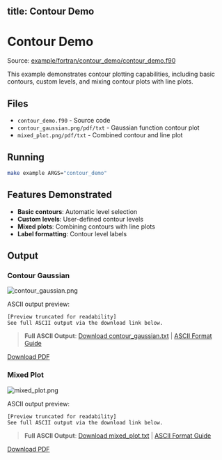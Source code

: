 title: Contour Demo
---

# Contour Demo

Source: [example/fortran/contour_demo/contour_demo.f90](../../example/fortran/contour_demo/contour_demo.f90)

This example demonstrates contour plotting capabilities, including basic contours, custom levels, and mixing contour plots with line plots.

## Files

- `contour_demo.f90` - Source code
- `contour_gaussian.png/pdf/txt` - Gaussian function contour plot
- `mixed_plot.png/pdf/txt` - Combined contour and line plot

## Running

```bash
make example ARGS="contour_demo"
```

## Features Demonstrated

- **Basic contours**: Automatic level selection
- **Custom levels**: User-defined contour levels
- **Mixed plots**: Combining contours with line plots
- **Label formatting**: Contour level labels

## Output

### Contour Gaussian

![contour_gaussian.png](../../media/examples/contour_demo/contour_gaussian.png)

ASCII output preview:

```
[Preview truncated for readability]
See full ASCII output via the download link below.
```

> **Full ASCII Output**: [Download contour_gaussian.txt](../../media/examples/contour_demo/contour_gaussian.txt) | [ASCII Format Guide](../ascii_output_format.md)

[Download PDF](../../media/examples/contour_demo/contour_gaussian.pdf)

### Mixed Plot

![mixed_plot.png](../../media/examples/contour_demo/mixed_plot.png)

ASCII output preview:

```
[Preview truncated for readability]
See full ASCII output via the download link below.
```

> **Full ASCII Output**: [Download mixed_plot.txt](../../media/examples/contour_demo/mixed_plot.txt) | [ASCII Format Guide](../ascii_output_format.md)

[Download PDF](../../media/examples/contour_demo/mixed_plot.pdf)

